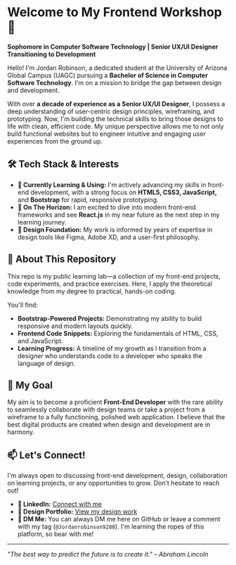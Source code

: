 # Welcome to My Frontend Workshop 👋

**Sophomore in Computer Software Technology | Senior UX/UI Designer Transitioning to Development**

Hello! I'm Jordan Robinson, a dedicated student at the University of Arizona Global Campus (UAGC) pursuing a **Bachelor of Science in Computer Software Technology**. I'm on a mission to bridge the gap between design and development.

With over **a decade of experience as a Senior UX/UI Designer**, I possess a deep understanding of user-centric design principles, wireframing, and prototyping. Now, I'm building the technical skills to bring those designs to life with clean, efficient code. My unique perspective allows me to not only build functional websites but to engineer intuitive and engaging user experiences from the ground up.

## 🛠️ Tech Stack & Interests

- **🌱 Currently Learning & Using:** I'm actively advancing my skills in front-end development, with a strong focus on **HTML5, CSS3, JavaScript,** and **Bootstrap** for rapid, responsive prototyping.
- **🔮 On The Horizon:** I am excited to dive into modern front-end frameworks and see **React.js** in my near future as the next step in my learning journey.
- **🎨 Design Foundation:** My work is informed by years of expertise in design tools like Figma, Adobe XD, and a user-first philosophy.

## 📂 About This Repository

This repo is my public learning lab—a collection of my front-end projects, code experiments, and practice exercises. Here, I apply the theoretical knowledge from my degree to practical, hands-on coding.

You'll find:
- **Bootstrap-Powered Projects:** Demonstrating my ability to build responsive and modern layouts quickly.
- **Frontend Code Snippets:** Exploring the fundamentals of HTML, CSS, and JavaScript.
- **Learning Progress:** A timeline of my growth as I transition from a designer who understands code to a developer who speaks the language of design.

## 🎯 My Goal

My aim is to become a proficient **Front-End Developer** with the rare ability to seamlessly collaborate with design teams or take a project from a wireframe to a fully functioning, polished web application. I believe that the best digital products are created when design and development are in harmony.

## 📫 Let's Connect!

I'm always open to discussing front-end development, design, collaboration on learning projects, or any opportunities to grow. Don't hesitate to reach out!

- **💼 LinkedIn:** [Connect with me](https://www.linkedin.com/in/jordan-d-robinson/)
- **🎨 Design Portfolio:** [View my design work](https://uxbyjordan.com)
- **💬 DM Me:** You can always DM me here on GitHub or leave a comment with my tag (`@Jordanrobinson9288`). I'm learning the ropes of this platform, so bear with me!

---

*"The best way to predict the future is to create it." – Abraham Lincoln*
